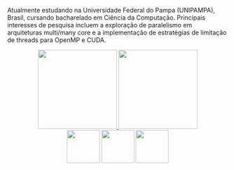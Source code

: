 Atualmente estudando na Universidade Federal do Pampa (UNIPAMPA), Brasil, cursando bacharelado em Ciência da Computação. Principais interesses de pesquisa incluem a exploração de paralelismo em arquiteturas multi/many core e a implementação de estratégias de limitação de threads para OpenMP e CUDA.

<div align="center">
  <a href="https://github.com/viniciusufx">
  <img height="180em" src="https://github-readme-stats.vercel.app/api?username=viniciusufx&show_icons=true&theme=radical&include_all_commits=true&count_private=true"/>
  <img height="180em" src="https://github-readme-stats.vercel.app/api/top-langs/?username=viniciusufx&layout=compact&langs_count=7&theme=radical"/>
</div>

<div align="center">
  <a href="https://github.com/search?q=user%3Aviniciusufx+.c" target="_blank"><img src="https://cdn.jsdelivr.net/gh/devicons/devicon/icons/c/c-original.svg" width="75"/></a>
  <a href="https://github.com/search?q=user%3Aviniciusufx+.cpp" target="_blank"><img src="https://cdn.jsdelivr.net/gh/devicons/devicon/icons/cplusplus/cplusplus-original.svg" width="75"/></a>
  <a href="https://github.com/search?q=user%3Aviniciusufx+.py" target="_blank"><img src="https://cdn.jsdelivr.net/gh/devicons/devicon/icons/python/python-original.svg"  width="75"/></a>
</div>

